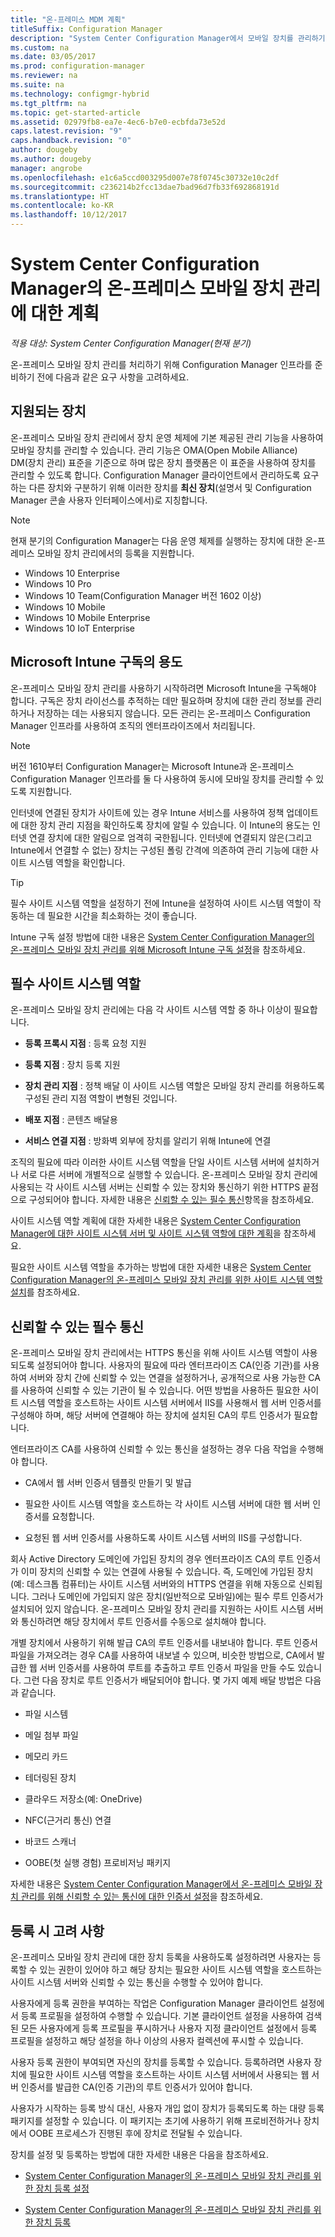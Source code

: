 ```yaml
---
title: "온-프레미스 MDM 계획"
titleSuffix: Configuration Manager
description: "System Center Configuration Manager에서 모바일 장치를 관리하기 위해 온-프레미스 모바일 장치 관리를 계획합니다."
ms.custom: na
ms.date: 03/05/2017
ms.prod: configuration-manager
ms.reviewer: na
ms.suite: na
ms.technology: configmgr-hybrid
ms.tgt_pltfrm: na
ms.topic: get-started-article
ms.assetid: 02979fb8-ea7e-4ec6-b7e0-ecbfda73e52d
caps.latest.revision: "9"
caps.handback.revision: "0"
author: dougeby
ms.author: dougeby
manager: angrobe
ms.openlocfilehash: e1c6a5ccd003295d007e78f0745c30732e10c2df
ms.sourcegitcommit: c236214b2fcc13dae7bad96d7fb33f692868191d
ms.translationtype: HT
ms.contentlocale: ko-KR
ms.lasthandoff: 10/12/2017
---
```

# <a name="plan-for-on-premises-mobile-device-management-in-system-center-configuration-manager"></a>System Center Configuration Manager의 온-프레미스 모바일 장치 관리에 대한 계획

*적용 대상: System Center Configuration Manager(현재 분기)*

온\-프레미스 모바일 장치 관리를 처리하기 위해 Configuration Manager 인프라를 준비하기 전에 다음과 같은 요구 사항을 고려하세요.

##  <a name="bkmk_devices"></a> 지원되는 장치  
 온-프레미스 모바일 장치 관리에서 장치 운영 체제에 기본 제공된 관리 기능을 사용하여 모바일 장치를 관리할 수 있습니다.  관리 기능은 OMA(Open Mobile Alliance) DM(장치 관리) 표준을 기준으로 하며 많은 장치 플랫폼은 이 표준을 사용하여 장치를 관리할 수 있도록 합니다.  Configuration Manager 클라이언트에서 관리하도록 요구하는 다른 장치와 구분하기 위해 이러한 장치를 **최신 장치**(설명서 및 Configuration Manager 콘솔 사용자 인터페이스에서)로 지칭합니다.  

 > [!NOTE]  
>  현재 분기의 Configuration Manager는 다음 운영 체제를 실행하는 장치에 대한 온-프레미스 모바일 장치 관리에서의 등록을 지원합니다.  
>   
> -  Windows 10 Enterprise  
> -   Windows 10 Pro  
> -   Windows 10 Team\(Configuration Manager 버전 1602 이상\)  
> -   Windows 10 Mobile  
> -   Windows 10 Mobile Enterprise
> -   Windows 10 IoT Enterprise   

##  <a name="bkmk_intune"></a> Microsoft Intune 구독의 용도  
 온\-프레미스 모바일 장치 관리를 사용하기 시작하려면 Microsoft Intune을 구독해야 합니다. 구독은 장치 라이선스를 추적하는 데만 필요하며 장치에 대한 관리 정보를 관리하거나 저장하는 데는 사용되지 않습니다. 모든 관리는 온-프레미스 Configuration Manager 인프라를 사용하여 조직의 엔터프라이즈에서 처리됩니다.  

 > [!NOTE]  
 > 버전 1610부터 Configuration Manager는 Microsoft Intune과 온-프레미스 Configuration Manager 인프라를 둘 다 사용하여 동시에 모바일 장치를 관리할 수 있도록 지원합니다.   

 인터넷에 연결된 장치가 사이트에 있는 경우 Intune 서비스를 사용하여 정책 업데이트에 대한 장치 관리 지점을 확인하도록 장치에 알릴 수 있습니다. 이 Intune의 용도는 인터넷 연결 장치에 대한 알림으로 엄격히 국한됩니다. 인터넷에 연결되지 않은(그리고 Intune에서 연결할 수 없는) 장치는 구성된 폴링 간격에 의존하여 관리 기능에 대한 사이트 시스템 역할을 확인합니다.  

> [!TIP]  
>  필수 사이트 시스템 역할을 설정하기 전에 Intune을 설정하여 사이트 시스템 역할이 작동하는 데 필요한 시간을 최소화하는 것이 좋습니다.  

 Intune 구독 설정 방법에 대한 내용은 [System Center Configuration Manager의 온-프레미스 모바일 장치 관리를 위해 Microsoft Intune 구독 설정](../../mdm/get-started/set-up-intune-subscription-on-premises-mdm.md)을 참조하세요.  

##  <a name="bkmk_roles"></a> 필수 사이트 시스템 역할  
 온\-프레미스 모바일 장치 관리에는 다음 각 사이트 시스템 역할 중 하나 이상이 필요합니다.  

-   **등록 프록시 지점** : 등록 요청 지원  

-   **등록 지점** : 장치 등록 지원  

-   **장치 관리 지점** : 정책 배달 이 사이트 시스템 역할은 모바일 장치 관리를 허용하도록 구성된 관리 지점 역할이 변형된 것입니다.  

-   **배포 지점** : 콘텐츠 배달용  

-   **서비스 연결 지점** : 방화벽 외부에 장치를 알리기 위해 Intune에 연결  

 조직의 필요에 따라 이러한 사이트 시스템 역할을 단일 사이트 시스템 서버에 설치하거나 서로 다른 서버에 개별적으로 실행할 수 있습니다. 온\-프레미스 모바일 장치 관리에 사용되는 각 사이트 시스템 서버는 신뢰할 수 있는 장치와 통신하기 위한 HTTPS 끝점으로 구성되어야 합니다. 자세한 내용은 [신뢰할 수 있는 필수 통신](#bkmk_trustedComs)항목을 참조하세요.  

 사이트 시스템 역할 계획에 대한 자세한 내용은 [System Center Configuration Manager에 대한 사이트 시스템 서버 및 사이트 시스템 역할에 대한 계획](../../core/plan-design/hierarchy/plan-for-site-system-servers-and-site-system-roles.md)을 참조하세요.  

 필요한 사이트 시스템 역할을 추가하는 방법에 대한 자세한 내용은 [System Center Configuration Manager의 온-프레미스 모바일 장치 관리를 위한 사이트 시스템 역할 설치](../../mdm/get-started/install-site-system-roles-for-on-premises-mdm.md)를 참조하세요.  

##  <a name="bkmk_trustedComs"></a> 신뢰할 수 있는 필수 통신  
 온\-프레미스 모바일 장치 관리에서는 HTTPS 통신을 위해 사이트 시스템 역할이 사용되도록 설정되어야 합니다. 사용자의 필요에 따라 엔터프라이즈 CA(인증 기관)를 사용하여 서버와 장치 간에 신뢰할 수 있는 연결을 설정하거나, 공개적으로 사용 가능한 CA를 사용하여 신뢰할 수 있는 기관이 될 수 있습니다.  어떤 방법을 사용하든 필요한 사이트 시스템 역할을 호스트하는 사이트 시스템 서버에서 IIS를 사용해서 웹 서버 인증서를 구성해야 하며, 해당 서버에 연결해야 하는 장치에 설치된 CA의 루트 인증서가 필요합니다.  

 엔터프라이즈 CA를 사용하여 신뢰할 수 있는 통신을 설정하는 경우 다음 작업을 수행해야 합니다.  

-   CA에서 웹 서버 인증서 템플릿 만들기 및 발급  

-   필요한 사이트 시스템 역할을 호스트하는 각 사이트 시스템 서버에 대한 웹 서버 인증서를 요청합니다.  

-   요청된 웹 서버 인증서를 사용하도록 사이트 시스템 서버의 IIS를 구성합니다.  

 회사 Active Directory 도메인에 가입된 장치의 경우 엔터프라이즈 CA의 루트 인증서가 이미 장치의 신뢰할 수 있는 연결에 사용될 수 있습니다. 즉, 도메인에 가입된 장치(예: 데스크톱 컴퓨터)는 사이트 시스템 서버와의 HTTPS 연결을 위해 자동으로 신뢰됩니다. 그러나 도메인에 가입되지 않은 장치(일반적으로 모바일)에는 필수 루트 인증서가 설치되어 있지 않습니다. 온\-프레미스 모바일 장치 관리를 지원하는 사이트 시스템 서버와 통신하려면 해당 장치에서 루트 인증서를 수동으로 설치해야 합니다.  

 개별 장치에서 사용하기 위해 발급 CA의 루트 인증서를 내보내야 합니다. 루트 인증서 파일을 가져오려는 경우 CA를 사용하여 내보낼 수 있으며, 비슷한 방법으로, CA에서 발급한 웹 서버 인증서를 사용하여 루트를 추출하고 루트 인증서 파일을 만들 수도 있습니다.   그런 다음 장치로 루트 인증서가 배달되어야 합니다.  몇 가지 예제 배달 방법은 다음과 같습니다.  

-   파일 시스템  

-   메일 첨부 파일  

-   메모리 카드  

-   테더링된 장치  

-   클라우드 저장소(예: OneDrive)  

-   NFC(근거리 통신) 연결  

-   바코드 스캐너  

-   OOBE(첫 실행 경험) 프로비저닝 패키지  

 자세한 내용은 [System Center Configuration Manager에서 온-프레미스 모바일 장치 관리를 위해 신뢰할 수 있는 통신에 대한 인증서 설정](../../mdm/get-started/set-up-certificates-on-premises-mdm.md)을 참조하세요.  

##  <a name="bkmk_enrollment"></a> 등록 시 고려 사항  
 온\-프레미스 모바일 장치 관리에 대한 장치 등록을 사용하도록 설정하려면 사용자는 등록할 수 있는 권한이 있어야 하고 해당 장치는 필요한 사이트 시스템 역할을 호스트하는 사이트 시스템 서버와 신뢰할 수 있는 통신을 수행할 수 있어야 합니다.  

 사용자에게 등록 권한을 부여하는 작업은 Configuration Manager 클라이언트 설정에서 등록 프로필을 설정하여 수행할 수 있습니다. 기본 클라이언트 설정을 사용하여 검색된 모든 사용자에게 등록 프로필을 푸시하거나 사용자 지정 클라이언트 설정에서 등록 프로필을 설정하고 해당 설정을 하나 이상의 사용자 컬렉션에 푸시할 수 있습니다.  

 사용자 등록 권한이 부여되면 자신의 장치를 등록할 수 있습니다. 등록하려면 사용자 장치에 필요한 사이트 시스템 역할을 호스트하는 사이트 시스템 서버에서 사용되는 웹 서버 인증서를 발급한 CA(인증 기관)의 루트 인증서가 있어야 합니다.  

 사용자가 시작하는 등록 방식 대신, 사용자 개입 없이 장치가 등록되도록 하는 대량 등록 패키지를 설정할 수 있습니다. 이 패키지는 초기에 사용하기 위해 프로비전하거나 장치에서 OOBE 프로세스가 진행된 후에 장치로 전달될 수 있습니다.  

 장치를 설정 및 등록하는 방법에 대한 자세한 내용은 다음을 참조하세요.  

-   [System Center Configuration Manager의 온-프레미스 모바일 장치 관리를 위한 장치 등록 설정](../../mdm/get-started/set-up-device-enrollment-on-premises-mdm.md)  

-   [System Center Configuration Manager의 온-프레미스 모바일 장치 관리를 위한 장치 등록](../../mdm/deploy-use/enroll-devices-on-premises-mdm.md)  
